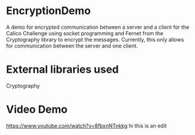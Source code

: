 # EncryptionDemo
A demo for encrypted communication between a server and a client for the Calico Challenge using socket programming and Fernet from the Cryptography library to encrypt the messages.
Currently, this only allows for communication between the server and one client.
# External libraries used
Cryptography
# Video Demo
https://www.youtube.com/watch?v=8fbxnNTnkkg
hi this is an edit
